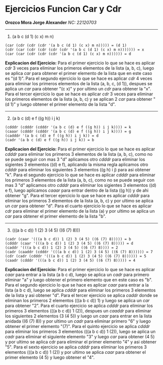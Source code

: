 # Ejercicios Funcion Car y Cdr
**Orozco Mora Jorge Alexander**
*NC: 22120703*

---

1. (a b c (d 1) (c x) m n)
~~~
(car (cdr (cdr (cdr '(a b c (d 1) (c x) m n))))) = (d 1)
(cdr (car (cdr (cdr (cdr (cdr '(a b c (d 1) (c x) m n))))))) = x
(car (car (cdr (cdr (cdr '(a b c (d 1) (c x) m n)))))) = d
~~~
**Explicacion del Ejercicio:** Para el primer ejercicio lo que se hace es aplicar *cdr* 3 veces para eliminar los primeros elementos de la lista (a, b, c), luego se aplica *car* para obtener el primer elemento de la lista que en este caso es "(d 1)". Para el segundo ejercicio lo que se hace es aplicar *cdr* 4 veces para eliminar los primeros elementos de la lista (a, b, c, (d 1)), despues se aplica un *car* para obtener "(c x)" y por ultimo un *cdr* para obtener la "x". Para el tercer ejercicio lo que se hace es aplicar *cdr* 3 veces para eliminar los primeros elementos de la lista (a, b, c) y se aplican 2 *car* para obtener "(d 1)" y luego obtener el primer elemento de la lista "d".

---

2. (a b c (d) e f ((g h)) i j k)
~~~
(cdddr (cdddr (cdddr '(a b c (d) e f ((g h)) i j k)))) = k
(caaar (cdddr (cdddr '(a b c (d) e f ((g h)) i j k)))) = g
(cadddr '(a b c (d) e f ((g h)) i j k)) = d
(cadr '(a b c (d) e f ((g h)) i j k)) = b
~~~
**Explicacion del Ejercicio:** Para el primer ejercicio lo que se hace es aplicar *cdddr* para eliminar los primeros 3 elementos de la lista (a, b, c), como no se puede seguir con mas 3 "d" aplicamos otro *cdddr* para eliminar los sigientes 3 elementos ((d) e f), aplicando la misma regla aplicamos otro *cdddr* para eliminar los siguientes 3 elementos ((g h) i j) para asi obtener "k". Para el segundo ejercicio lo que se hace es aplicar *cdddr* para eliminar los primeros 3 elementos de la lista (a, b, c), como no se puede seguir con mas 3 "d" aplicamos otro *cdddr* para eliminar los sigientes 3 elementos ((d) e f), luego aplicamos *caaar* para entrar dentro de la lista ((g h)) y de ahi obtener "g". Para el tercer ejercicio lo que se hace es aplicar *cdddr* para eliminar los primeros 3 elementos de la lista (a, b, c) y por ultimo se aplica un *car* para obtener "d".
Para el cuarto ejercicio lo que se hace es aplicar *cdr* para eliminar el primer elemento de la lista (a) y por ultimo se aplica un *car* para obtener el primer elemento de la lista "b".

---

3. (((a b c d)) 1 (2) 3 (4 5) ((6 (7) 8)))
~~~
(cadr (caar '(((a b c d)) 1 (2) 3 (4 5) ((6 (7) 8))))) = b
(cdddr (caar '(((a b c d)) 1 (2) 3 (4 5) ((6 (7) 8))))) = d
(caddr '(((a b c d)) 1 (2) 3 (4 5) ((6 (7) 8)))) = 2
(cadr (caaddr (cdddr '(((a b c d)) 1 (2) 3 (4 5) ((6 (7) 8)))))) = 7
(cdr (cadr (cdddr '(((a b c d)) 1 (2) 3 (4 5) ((6 (7) 8)))))) = 5
(caadr (cdddr '(((a b c d)) 1 (2) 3 (4 5) ((6 (7) 8))))) = 4
~~~
**Explicacion del Ejercicio:** Para el primer ejercicio lo que se hace es aplicar *caar* para entrar a la lista (a b c d), luego se aplica un *cadr* para primero eliminar "a" y luego obtener el primero elemento que en este caso es "b". Para el segundo ejercicio lo que se hace es aplicar *caar* para entrar a la lista (a b c d), luego se aplica *cdddr* para eliminar los primeros 3 elementos de la lista y asi obtener "d". Para el tercer ejercicio se aplica *caddr* donde se eliminan los primeros 2 elementos (((a b c d)) 1) y luego se aplica un *car* para obtener "2". Para el cuarto ejercicio se aplica *cdddr* para eliminar los primeros 3 elementos (((a b c d)) 1 (2)), despues un *caaddr* para eliminar los siguientes 2 elementos (3 (4 5)) y luego un *caar* para entrar en la lista anidada ((6 (7) 8)) y por ultimo un *cadr* para eliminar primero "6" y luego obtener el primer elemento "(7)". Para el quinto ejercicio se aplica *cdddr* para eliminar los primeros 3 elementos (((a b c d)) 1 (2)), luego se aplica un *cadr* para eliminar el siguiente elemento "3" y luego *car* para obtener (4 5) y por ultimo se aplica cdr para eliminar el primer elemento "4" y asi obtener "5". Para el sexto ejercicio se aplica *cdddr* para eliminar los primeros 3 elementos (((a b c d)) 1 (2)) y por ultimo se aplica *caar* para obtener el primer elemento (4 5) y luego obtener el "4".